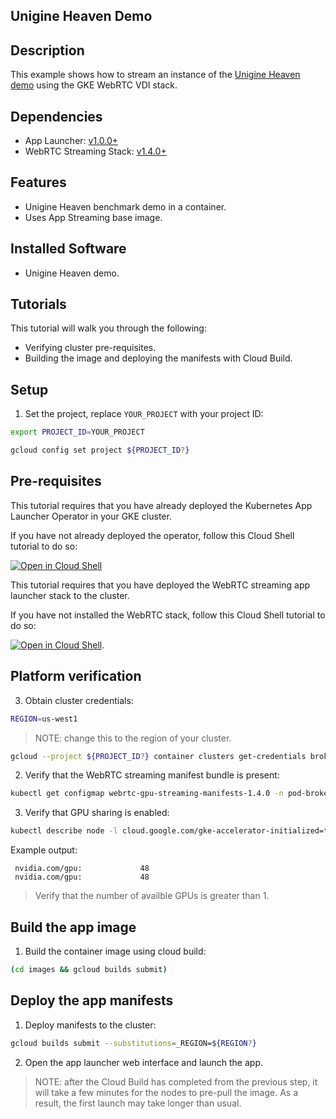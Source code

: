 ## Unigine Heaven Demo

## Description

This example shows how to stream an instance of the [Unigine Heaven demo](https://benchmark.unigine.com/heaven) using the GKE WebRTC VDI stack.

## Dependencies

- App Launcher: [v1.0.0+](https://github.com/selkies-project/selkies/tree/v1.0.0)
- WebRTC Streaming Stack: [v1.4.0+](https://github.com/selkies-project/selkies-vdi/tree/v1.4.0)

## Features

- Unigine Heaven benchmark demo in a container.
- Uses App Streaming base image.

## Installed Software

- Unigine Heaven demo.

## Tutorials

This tutorial will walk you through the following:

- Verifying cluster pre-requisites.
- Building the image and deploying the manifests with Cloud Build.

## Setup

1. Set the project, replace `YOUR_PROJECT` with your project ID:

```bash
export PROJECT_ID=YOUR_PROJECT
```

```bash
gcloud config set project ${PROJECT_ID?}
```

## Pre-requisites

This tutorial requires that you have already deployed the Kubernetes App Launcher Operator in your GKE cluster.

If you have not already deployed the operator, follow this Cloud Shell tutorial to do so:

[![Open in Cloud Shell](https://gstatic.com/cloudssh/images/open-btn.svg)](https://ssh.cloud.google.com/cloudshell/editor?cloudshell_git_repo=https://github.com/selkies-project/selkies&cloudshell_git_branch=master&cloudshell_tutorial=setup/README.md)

This tutorial requires that you have deployed the WebRTC streaming app launcher stack to the cluster.

If you have not installed the WebRTC stack, follow this Cloud Shell tutorial to do so:

[![Open in Cloud Shell](https://gstatic.com/cloudssh/images/open-btn.svg)](https://ssh.cloud.google.com/cloudshell/editor?cloudshell_git_repo=https://github.com/selkies-project/selkies-vdi&cloudshell_git_branch=master&&cloudshell_tutorial=tutorials/gke/00_Setup.md). 

## Platform verification

3. Obtain cluster credentials:

```bash
REGION=us-west1
```

> NOTE: change this to the region of your cluster.

```bash
gcloud --project ${PROJECT_ID?} container clusters get-credentials broker-${REGION?} --region ${REGION?}
```

2. Verify that the WebRTC streaming manifest bundle is present:

```bash
kubectl get configmap webrtc-gpu-streaming-manifests-1.4.0 -n pod-broker-system
```

3. Verify that GPU sharing is enabled:

```bash
kubectl describe node -l cloud.google.com/gke-accelerator-initialized=true | grep nvidia.com/gpu
```

Example output:

```
 nvidia.com/gpu:             48
 nvidia.com/gpu:             48
```

> Verify that the number of availble GPUs is greater than 1.

## Build the app image

1. Build the container image using cloud build:

```bash
(cd images && gcloud builds submit)
```

## Deploy the app manifests

1. Deploy manifests to the cluster:

```bash
gcloud builds submit --substitutions=_REGION=${REGION?}
```

2. Open the app launcher web interface and launch the app.

> NOTE: after the Cloud Build has completed from the previous step, it will take a few minutes for the nodes to pre-pull the image. As a result, the first launch may take longer than usual.
